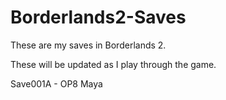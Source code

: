 # Borderlands2-Saves
These are my saves in Borderlands 2.

These will be updated as I play through the game.

Save001A - OP8 Maya

